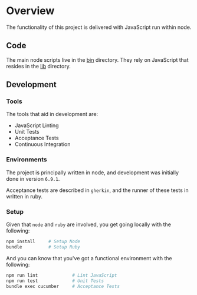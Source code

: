 # Overview

The functionality of this project is delivered with JavaScript run within node.

## Code

The main node scripts live in the [bin](../bin) directory. They rely on
JavaScript that resides in the [lib](../lib) directory.

## Development

### Tools

The tools that aid in development are:

* JavaScript Linting
* Unit Tests
* Acceptance Tests
* Continuous Integration

### Environments

The project is principally written in node, and development was initially done
in version `6.9.1`.

Acceptance tests are described in `gherkin`, and the runner of these tests in written in ruby.

### Setup

Given that `node` and `ruby` are involved, you get going locally with the following:

```sh
npm install     # Setup Node
bundle          # Setup Ruby
```

And you can know that you've got a functional environment with the following:

```sh
npm run lint             # Lint JavaScript
npm run test             # Unit Tests
bundle exec cucumber     # Acceptance Tests
```


